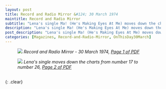 ```yaml
---
layout: post
title: Record and Radio Mirror &#124; 30 March 1974
maintitle: Record and Radio Mirror
subtitle: "Lena's single Ma! (He's Making Eyes At Me) moves down the charts from number 17 to number 26"
description: "Lena's single Ma! (He's Making Eyes At Me) moves down the charts from number 17 to number 26"
post_description: "Lena's single Ma! (He's Making Eyes At Me) moves down the charts from number 17 to number 26"
categories: [Magazines, Record-and-Radio-Mirror, OnThisDay30March]
---
```


<figure class="fig1">
<a href="/assets/images/magazines/1974-03-30-01-record-&-radio-mirror.png"><img src="/assets/images/magazines/1974-03-30-01-record-&-radio-mirror.png" class="full-width zoom-in" /></a>
<cite>Record and Radio Mirror - 30 March 1974, <a class="external-link" href="https://www.americanradiohistory.com/UK/Record-Mirror/70s/74/Record-Mirror-1974-03-30.pdf">Page 1 of PDF</a></cite>
</figure>

<figure class="fig2">
<a href="/assets/images/magazines/1974-03-30-02-record-&-radio-mirror.png"><img src="/assets/images/magazines/1974-03-30-02-record-&-radio-mirror.png" class="full-width zoom-in" /></a>
<cite>Lena's single moves down the charts from number 17 to number 26, <a class="external-link" href="https://www.americanradiohistory.com/UK/Record-Mirror/70s/74/Record-Mirror-1974-03-30.pdf#page=02">Page 2 of PDF</a></cite>
</figure>

<br />{: .clear}

